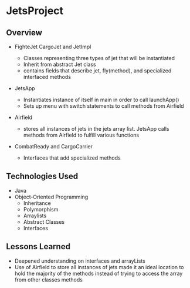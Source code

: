 # JetsProject

## Overview

* FighteJet CargoJet and JetImpl
    * Classes representing three types of jet that will be instantiated
    * Inherit from abstract Jet class
    * contains fields that describe jet, fly(method), and specialized interfaced methods
 * JetsApp
    * Instantiates instance of itself in main in order to call launchApp()
    * Sets up menu with switch statements to call methods from Airfield
 
 * Airfield
    * stores all instances of jets in the jets array list.  JetsApp calls methods from Airfield to fulfill various functions
   
 * CombatReady and CargoCarrier
    * Interfaces that add specialized methods 
    
  
## Technologies Used

* Java
* Object-Oriented Programming
   * Inheritance
   * Polymorphism
   * Arraylists
   * Abstract Classes
   * Interfaces

## Lessons Learned
 * Deepened understanding on interfaces and arrayLists
 * Use of Airfield to store all instances of jets made it an ideal location to hold the majority of the methods instead of trying to access the array from other classes methods